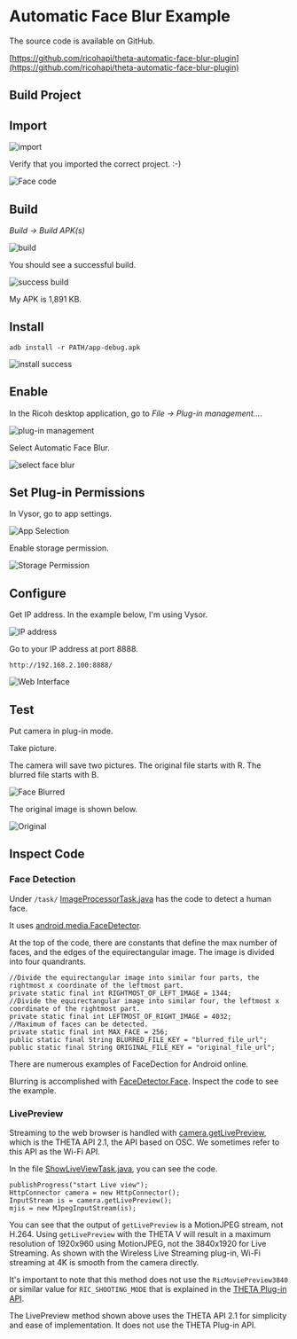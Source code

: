 # Automatic Face Blur Example

The source code is available on GitHub.  

[https://github.com/ricohapi/theta-automatic-face-blur-plugin](https://github.com/ricohapi/theta-automatic-face-blur-plugin)

## Build Project

## Import

![import](/example/img/faceblur/import-project.png)

Verify that you imported the correct project.  :-)

![Face code](/example/img/faceblur/face-java.png)

## Build

*Build -> Build APK(s)*

![build](/example/img/faceblur/build.png)

You should see a successful build.

![success build](/example/img/faceblur/build-success.png)

My APK is 1,891 KB.

## Install

    adb install -r PATH/app-debug.apk

![install success](/example/img/faceblur/install-success.png)


## Enable

In the Ricoh desktop application, go to *File -> Plug-in management...*.

![plug-in management](/example/img/faceblur/plug-in-management.png)

Select Automatic Face Blur.

![select face blur](/example/img/faceblur/select-face-blur.png)

## Set Plug-in Permissions

In Vysor, go to app settings.

![App Selection](/example/img/faceblur/app-selection.png)

Enable storage permission.

![Storage Permission](/example/img/faceblur/storage-permission.png)




## Configure

Get IP address. In the example below, I'm using Vysor.

![IP address](/example/img/faceblur/ip-address.png)

Go to your IP address at port 8888.

    http://192.168.2.100:8888/


![Web Interface](/example/img/faceblur/test-shot.png)


## Test

Put camera in plug-in mode. 

Take picture.

The camera will save two pictures. The original file starts with R. The 
blurred file starts with B.

![Face Blurred](/example/img/faceblur/face-blurred.png)

The original image is shown below.

![Original](/example/img/faceblur/original.png)

## Inspect Code

### Face Detection

Under `/task/` 
[ImageProcessorTask.java](https://github.com/ricohapi/theta-automatic-face-blur-plugin/blob/master/app/src/main/java/com/theta360/automaticfaceblur/task/ImageProcessorTask.java) has the code to detect a human face.

It uses [android.media.FaceDetector](https://developer.android.com/reference/android/media/FaceDetector).

At the top of the code, there are constants that define the max number of faces, and the edges
of the equirectangular image. The image is divided into four quandrants.

    //Divide the equirectangular image into similar four parts, the rightmost x coordinate of the leftmost part.
    private static final int RIGHTMOST_OF_LEFT_IMAGE = 1344;
    //Divide the equirectangular image into similar four, the leftmost x coordinate of the rightmost part.
    private static final int LEFTMOST_OF_RIGHT_IMAGE = 4032;
    //Maximum of faces can be detected.
    private static final int MAX_FACE = 256;
    public static final String BLURRED_FILE_KEY = "blurred_file_url";
    public static final String ORIGINAL_FILE_KEY = "original_file_url";

There are numerous examples of FaceDection for Android online.

Blurring is accomplished with [FaceDetector.Face](https://developer.android.com/reference/android/media/FaceDetector.Face). Inspect the code
to see the example.

### LivePreview

Streaming to the web browser is handled with [camera.getLivePreview](https://developers.theta360.com/en/docs/v2.1/api_reference/commands/camera.get_live_preview.html),
which is the THETA API 2.1, the API based on OSC. We sometimes refer to this API as the Wi-Fi API.

In the file [ShowLiveViewTask.java](https://github.com/ricohapi/theta-automatic-face-blur-plugin/blob/master/app/src/main/java/com/theta360/automaticfaceblur/task/ShowLiveViewTask.java), you can see the code.

    publishProgress("start Live view");
    HttpConnector camera = new HttpConnector();
    InputStream is = camera.getLivePreview();
    mjis = new MJpegInputStream(is);
 
You can see that the output of `getLivePreview` is a MotionJPEG stream, not H.264.
Using `getLivePreview` with the THETA V will result in a maximum
resolution of 1920x960 using MotionJPEG, not the 3840x1920 for
Live Streaming. As shown with the Wireless Live Streaming plug-in,
Wi-Fi streaming at 4K is smooth from the camera directly.

It's important to note that this method does not use the `RicMoviePreview3840` or similar value for `RIC_SHOOTING_MODE` that is explained in the 
[THETA Plug-in API](https://api.ricoh/docs/theta-plugin-reference/camera-api/).

The LivePreview method shown above uses the THETA API 2.1 for simplicity and ease of implementation. It does
not use the THETA Plug-in API.
